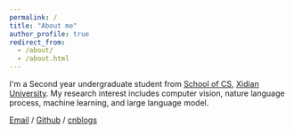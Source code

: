 ```yaml
---
permalink: /
title: "About me"
author_profile: true
redirect_from: 
  - /about/
  - /about.html
---
```


I'm a Second year undergraduate student from [School of CS](https://cs.xidian.edu.cn/), [Xidian University](https://www.xidian.edu.cn/). My research interest includes computer vision, nature language process, machine learning, and large language model.

[Email](mailto:23009290007@stu.xdu.edu.cn) / [Github](https://github.com/DevoteeQN) / [cnblogs](https://www.cnblogs.com/DevoteeQN)


                           
